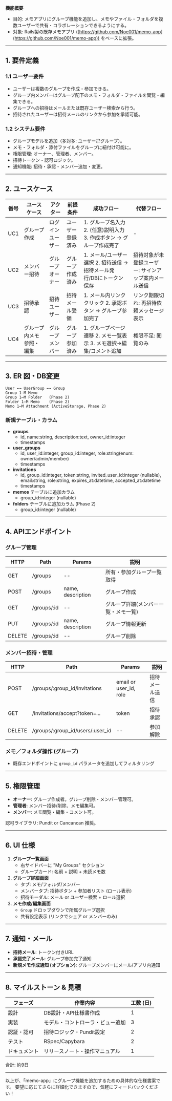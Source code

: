 **機能概要**

- 目的: メモアプリにグループ機能を追加し、メモやファイル・フォルダを複数ユーザーで共有・コラボレーションできるようにする。
- 対象: Rails製の既存メモアプリ ([https://github.com/Noe001/memo-app](https://github.com/Noe001/memo-app)) をベースに拡張。

---

## 1. 要件定義

### 1.1 ユーザー要件

- ユーザーは複数のグループを作成・参加できる。
- グループ内メンバーはグループ配下のメモ・フォルダ・ファイルを閲覧・編集できる。
- グループへの招待はメールまたは既存ユーザー検索から行う。
- 招待されたユーザーは招待メールのリンクから参加を承認可能。

### 1.2 システム要件

- グループモデルを追加（多対多: ユーザー⇄グループ）。
- メモ・フォルダ・添付ファイルをグループに紐付け可能に。
- 権限管理: オーナー、管理者、メンバー。
- 招待トークン・認可ロジック。
- 通知機能: 招待・承認・メンバー追加・変更。

---

## 2. ユースケース

| 番号  | ユースケース       | アクター     | 前提条件     | 成功フロー                                      | 代替フロー                       |
| --- | ------------ | -------- | -------- | ------------------------------------------ | --------------------------- |
| UC1 | グループ作成       | ログインユーザー | ユーザー登録済み | 1. グループ名入力 2. (任意)説明入力 3. 作成ボタン → グループ作成完了 | -                           |
| UC2 | メンバー招待       | グループオーナー | グループ作成済み | 1. メール/ユーザー選択 2. 招待送信 → 招待メール発行/DBにトークン保存  | 招待対象が未登録ユーザー: サインアップ案内メール送信 |
| UC3 | 招待承認         | 招待ユーザー   | 招待メール受領  | 1. メール内リンククリック 2. 承認ボタン → グループ参加完了         | リンク期限切れ: 再招待依頼メッセージ表示       |
| UC4 | グループ内メモ参照・編集 | グループメンバー | グループ参加済み | 1. グループページ遷移 2. メモ一覧表示 3. メモ選択→編集/コメント追加   | 権限不足: 閲覧のみ                  |

---

## 3. ER 図・DB変更

```plaintext
User ←→ UserGroup ←→ Group
Group 1–M Memo
Group 1–M Folder   (Phase 2)
Folder 1–M Memo    (Phase 2)
Memo 1–M Attachment (ActiveStorage, Phase 2)
```

### 新規テーブル・カラム

- **groups**
  - id, name\:string, description\:text, owner\_id\:integer
  - timestamps
- **user\_groups**
  - id, user\_id\:integer, group\_id\:integer, role\:string(enum: owner/admin/member)
  - timestamps
- **invitations**
  - id, group\_id\:integer, token\:string, invited\_user\_id\:integer (nullable), email\:string, role\:string, expires\_at\:datetime, accepted\_at\:datetime
  - timestamps
- **memos** テーブルに追加カラム
  - group\_id\:integer (nullable)
- **folders** テーブルに追加カラム (Phase 2)
  - group\_id\:integer (nullable)

---

## 4. APIエンドポイント

### グループ管理

| HTTP   | Path         | Params            | 説明                  |
| ------ | ------------ | ----------------- | ------------------- |
| GET    | /groups      | --                | 所有・参加グループ一覧取得       |
| POST   | /groups      | name, description | グループ作成              |
| GET    | /groups/\:id | --                | グループ詳細(メンバー一覧・メモ一覧) |
| PUT    | /groups/\:id | name, description | グループ情報更新            |
| DELETE | /groups/\:id | --                | グループ削除              |

### メンバー招待・管理

| HTTP   | Path                                 | Params                  | 説明      |
| ------ | ------------------------------------ | ----------------------- | ------- |
| POST   | /groups/\:group\_id/invitations      | email or user\_id, role | 招待メール送信 |
| GET    | /invitations/accept?token=...        | token                   | 招待承認    |
| DELETE | /groups/\:group\_id/users/\:user\_id | --                      | 参加解除    |

### メモ／フォルダ操作 (グループ)

- 既存エンドポイントに `group_id` パラメータを追加してフィルタリング

---

## 5. 権限管理

- **オーナー**: グループ作成者。グループ削除・メンバー管理可。
- **管理者**: メンバー招待/削除、メモ編集可。
- **メンバー**: メモ閲覧・編集・コメント可。

認可ライブラリ: Pundit or Cancancan 推奨。

---

## 6. UI 仕様

1. **グループ一覧画面**
   - 右サイドバーに "My Groups" セクション
   - グループカード: 名前 + 説明 + 未読メモ数
2. **グループ詳細画面**
   - タブ: メモ/フォルダ/メンバー
   - メンバータブ: 招待ボタン + 参加者リスト (ロール表示)
   - 招待モーダル: メール or ユーザー検索 + ロール選択
3. **メモ作成/編集画面**
   - `Group` ドロップダウンで所属グループ選択
   - 共有設定表示 (リンクでシェア or メンバーのみ)

---

## 7. 通知・メール

- **招待メール**: トークン付きURL
- **承認完了メール**: グループ参加完了通知
- **新規メモ作成通知 (オプション)**: グループメンバーにメール/アプリ内通知

---

## 8. マイルストーン & 見積

| フェーズ   | 作業内容             | 工数 (日) |
| ------ | ---------------- | ------ |
| 設計     | DB設計・API仕様書作成    | 1      |
| 実装     | モデル・コントローラ・ビュー追加 | 3      |
| 認証・認可  | 招待ロジック・Pundit設定  | 2      |
| テスト    | RSpec/Capybara   | 2      |
| ドキュメント | リリースノート・操作マニュアル  | 1      |

合計: 約9日

---

以上が、「memo-app」にグループ機能を追加するための具体的な仕様書案です。 要望に応じてさらに詳細化できますので、気軽にフィードバックください！

